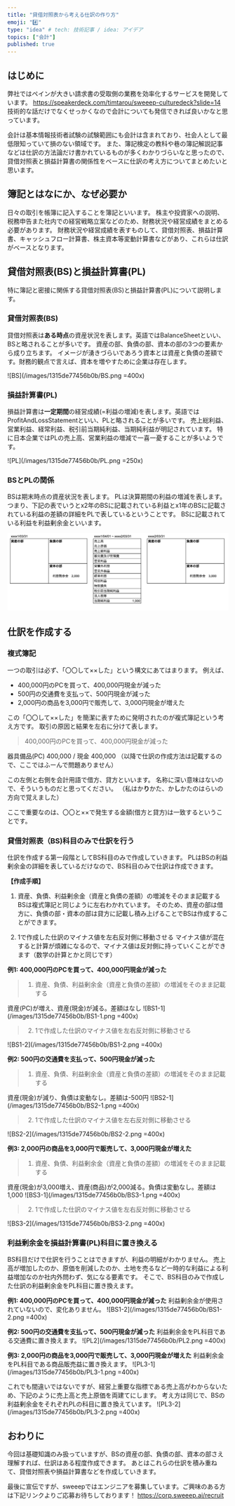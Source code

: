 ```yaml
---
title: "貸借対照表から考える仕訳の作り方"
emoji: "#️⃣"
type: "idea" # tech: 技術記事 / idea: アイデア
topics: ["会計"]
published: true
---
```


## はじめに
弊社ではペインが大きい請求書の受取側の業務を効率化するサービスを開発しています。
https://speakerdeck.com/timtarou/sweeep-culturedeck?slide=14
技術的な話だけでなくせっかくなので会計についても発信できれば良いかなと思っています。

会計は基本情報技術者試験の試験範囲にも会計は含まれており、社会人として最低限知っていて損のない領域です。
また、簿記検定の教科や巷の簿記解説記事などは仕訳の方法論だけ書かれているものが多くわかりづらいなと思ったので、貸借対照表と損益計算書の関係性をベースに仕訳の考え方についてまとめたいと思います。

## 簿記とはなにか、なぜ必要か
日々の取引を帳簿に記入することを簿記といいます。
株主や投資家への説明、税務申告また社内での経営戦略立案などのため、財務状況や経営成績をまとめる必要があります。
財務状況や経営成績を表すものして、貸借対照表、損益計算書、キャッシュフロー計算書、株主資本等変動計算書などがあり、これらは仕訳がベースとなります。

## 貸借対照表(BS)と損益計算書(PL)
特に簿記と密接に関係する貸借対照表(BS)と損益計算書(PL)について説明します。

### 貸借対照表(BS)
貸借対照表は**ある時点**の資産状況を表します。英語ではBalanceSheetといい、BSと略されることが多いです。
資産の部、負債の部、資本の部の3つの要素から成り立ちます。
イメージが湧きづらいであろう資本とは資産と負債の差額です。財務的観点で言えば、資本を増やすために企業は存在します。

![BS](/images/1315de77456b0b/BS.png =400x)

### 損益計算書(PL)
損益計算書は**一定期間**の経営成績(=利益の増減)を表します。英語ではProfitAndLossStatementといい、PLと略されることが多いです。
売上総利益、営業利益、経常利益、税引前当期純利益、当期純利益が明記されています。
特に日本企業ではPLの売上高、営業利益の増減で一喜一憂することが多いようです。

![PL](/images/1315de77456b0b/PL.png =250x)


### BSとPLの関係
BSは期末時点の資産状況を表します。
PLは決算期間の利益の増減を表します。
つまり、下記の表でいうとx2年のBSに記載されている利益とx1年のBSに記載されている利益の差額の詳細をPLで表しているということです。
BSに記載されている利益を利益剰余金といいます。


![利益剰余金遷移](/images/1315de77456b0b/retained-earnings.png)


## 仕訳を作成する

### 複式簿記
一つの取引は必ず、「〇〇して××した」という構文にあてはまります。
例えば、
- 400,000円のPCを買って、400,000円現金が減った
- 500円の交通費を支払って、500円現金が減った
- 2,000円の商品を3,000円で販売して、3,000円現金が増えた

この「〇〇して××した」を簡潔に表すために発明されたのが複式簿記という考え方です。
取引の原因と結果を左右に分けて表します。

> 400,000円のPCを買って、400,000円現金が減った

器具備品(PC) 400,000 / 現金 400,000
（以降で仕訳の作成方法は記載するので、ここではふーんで問題ありません）

この左側と右側を会計用語で借方、貸方といいます。
名称に深い意味はないので、そういうものだと思ってください。
（私はか**り**かた、か**し**かたのはらいの方向で覚えました）

ここで重要なのは、〇〇と××で発生する金額(借方と貸方)は一致するということです。


### 貸借対照表（BS)科目のみで仕訳を行う
仕訳を作成する第一段階としてBS科目のみで作成していきます。
PLはBSの利益剰余金の詳細を表しているだけなので、BS科目のみで仕訳は作成できます。

**【作成手順】**
1. 資産、負債、利益剰余金（資産と負債の差額）の増減をそのまま記載する
    BSは複式簿記と同じように左右わかれています。
    そのため、資産の部は借方に、負債の部・資本の部は貸方に記載し積み上げることでBSは作成することができます。

2. 1で作成した仕訳のマイナス値を左右反対側に移動させる
    マイナス値が混在すると計算が煩雑になるので、マイナス値は反対側に持っていくことができます（数学の計算とかと同じです）

**例1: 400,000円のPCを買って、400,000円現金が減った**
> 1. 資産、負債、利益剰余金（資産と負債の差額）の増減をそのまま記載する

資産(PC)が増え、資産(現金)が減る。差額はなし
![BS1-1](/images/1315de77456b0b/BS1-1.png =400x)


> 2. 1で作成した仕訳のマイナス値を左右反対側に移動させる

![BS1-2](/images/1315de77456b0b/BS1-2.png =400x)


**例2: 500円の交通費を支払って、500円現金が減った**
> 1. 資産、負債、利益剰余金（資産と負債の差額）の増減をそのまま記載する

資産(現金)が減り、負債は変動なし。差額は-500円
![BS2-1](/images/1315de77456b0b/BS2-1.png =400x)

> 2. 1で作成した仕訳のマイナス値を左右反対側に移動させる

![BS2-2](/images/1315de77456b0b/BS2-2.png =400x)

**例3: 2,000円の商品を3,000円で販売して、3,000円現金が増えた**
> 1. 資産、負債、利益剰余金（資産と負債の差額）の増減をそのまま記載する

資産(現金)が3,000増え、資産(商品)が2,000減る。負債は変動なし。差額は1,000
![BS3-1](/images/1315de77456b0b/BS3-1.png =400x)

> 2. 1で作成した仕訳のマイナス値を左右反対側に移動させる

![BS3-2](/images/1315de77456b0b/BS3-2.png =400x)

### 利益剰余金を損益計算書(PL)科目に置き換える
BS科目だけで仕訳を行うことはできますが、利益の明細がわかりません。
売上高が増加したのか、原価を削減したのか、土地を売るなど一時的な利益による利益増加なのか社内外問わず、気になる要素です。
そこで、BS科目のみで作成した仕訳の利益剰余金をPL科目に置き換えます。

**例1: 400,000円のPCを買って、400,000円現金が減った**
利益剰余金が使用されていないので、変化ありません。
![BS1-2](/images/1315de77456b0b/BS1-2.png =400x)

**例2: 500円の交通費を支払って、500円現金が減った**
利益剰余金をPL科目である交通費に置き換えます。
![PL2](/images/1315de77456b0b/PL2.png =400x)

**例3: 2,000円の商品を3,000円で販売して、3,000円現金が増えた**
利益剰余金をPL科目である商品販売益に置き換えます。
![PL3-1](/images/1315de77456b0b/PL3-1.png =400x)

これでも間違いではないですが、経営上重要な指標である売上高がわからないため、下記のように売上高と売上原価を両建てにします。
考え方は同じで、BSの利益剰余金をそれぞれPLの科目に置き換えています。
![PL3-2](/images/1315de77456b0b/PL3-2.png =400x)


## おわりに
今回は基礎知識のみ扱っていますが、BSの資産の部、負債の部、資本の部さえ理解すれば、仕訳はある程度作成できます。
あとはこれらの仕訳を積み重ねて、貸借対照表や損益計算書などを作成していきます。

最後に宣伝ですが、sweeepではエンジニアを募集しています。ご興味のある方は下記リンクよりご応募お待ちしております！
https://corp.sweeep.ai/recruit